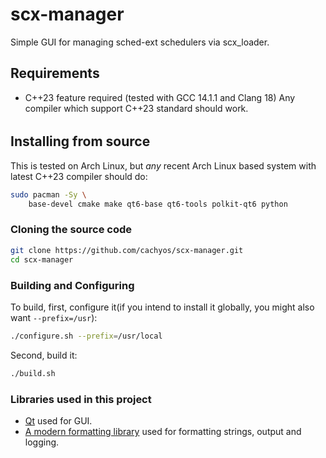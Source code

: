 # scx-manager
Simple GUI for managing sched-ext schedulers via scx_loader.

Requirements
------------
* C++23 feature required (tested with GCC 14.1.1 and Clang 18)
Any compiler which support C++23 standard should work.

######
## Installing from source

This is tested on Arch Linux, but *any* recent Arch Linux based system with latest C++23 compiler should do:

```sh
sudo pacman -Sy \
    base-devel cmake make qt6-base qt6-tools polkit-qt6 python
```

### Cloning the source code
```sh
git clone https://github.com/cachyos/scx-manager.git
cd scx-manager
```

### Building and Configuring
To build, first, configure it(if you intend to install it globally, you
might also want `--prefix=/usr`):
```sh
./configure.sh --prefix=/usr/local
```
Second, build it:
```sh
./build.sh
```


### Libraries used in this project

* [Qt](https://www.qt.io) used for GUI.
* [A modern formatting library](https://github.com/fmtlib/fmt) used for formatting strings, output and logging.
